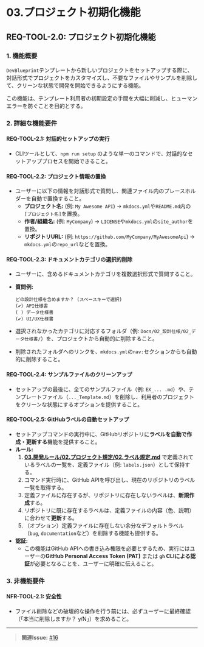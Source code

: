 # 03.プロジェクト初期化機能

## REQ-TOOL-2.0: プロジェクト初期化機能 <a id="REQ-TOOL-2.0"></a>

### 1. 機能概要

`DevBlueprint`テンプレートから新しいプロジェクトをセットアップする際に、対話形式でプロジェクトをカスタマイズし、不要なファイルやサンプルを削除して、クリーンな状態で開発を開始できるようにする機能。

この機能は、テンプレート利用者の初期設定の手間を大幅に削減し、ヒューマンエラーを防ぐことを目的とする。

### 2. 詳細な機能要件

#### REQ-TOOL-2.1: 対話的セットアップの実行 <a id="REQ-TOOL-2.1"></a>

- CLIツールとして、`npm run setup`
  のような単一のコマンドで、対話的なセットアッププロセスを開始できること。

#### REQ-TOOL-2.2: プロジェクト情報の置換 <a id="REQ-TOOL-2.2"></a>

- ユーザーに以下の情報を対話形式で質問し、関連ファイル内のプレースホルダーを自動で置換すること。
  - **プロジェクト名:** (例: `My Awesome API`) →
    `mkdocs.yml`や`README.md`内の`[プロジェクト名]`を置換。
  - **作者/組織名:** (例: `MyCompany`) →
    `LICENSE`や`mkdocs.yml`の`site_author`を置換。
  - **リポジトリURL:** (例: `https://github.com/MyCompany/MyAwesomeApi`) →
    `mkdocs.yml`の`repo_url`などを置換。

#### REQ-TOOL-2.3: ドキュメントカテゴリの選択的削除 <a id="REQ-TOOL-2.3"></a>

- ユーザーに、含めるドキュメントカテゴリを複数選択形式で質問すること。
- **質問例:**

  ```
  どの設計仕様を含めますか？ (スペースキーで選択)
  (✔) API仕様書
  ( ) データ仕様書
  (✔) UI/UX仕様書
  ```

- 選択されなかったカテゴリに対応するフォルダ（例:
  `Docs/02_設計仕様/02_データ仕様書/`）を、プロジェクトから自動的に削除すること。
- 削除されたフォルダへのリンクを、`mkdocs.yml`の`nav:`セクションからも自動的に削除すること。

#### REQ-TOOL-2.4: サンプルファイルのクリーンアップ <a id="REQ-TOOL-2.4"></a>

- セットアップの最後に、全てのサンプルファイル（例:
  `EX_... .md`）や、テンプレートファイル（`..._Template.md`）を削除し、利用者のプロジェクトをクリーンな状態にするオプションを提供すること。

#### REQ-TOOL-2.5: GitHubラベルの自動セットアップ <a id="REQ-TOOL-2.5"></a>

- セットアップコマンドの実行中に、GitHubリポジトリに**ラベルを自動で作成・更新する**機能を提供すること。
- **ルール:**
  1. **[03.開発ルール/02.プロジェクト規定/02.ラベル規定.md](../../../03_開発ルール/02_プロジェクト規定/02_ラベル規定.md)**
     で定義されているラベルの一覧を、定義ファイル（例:
     `labels.json`）として保持する。
  2. コマンド実行時に、GitHub
     APIを呼び出し、現在のリポジトリのラベル一覧を取得する。
  3. 定義ファイルに存在するが、リポジトリに存在しないラベルは、**新規作成**する。
  4. リポジトリに既に存在するラベルは、定義ファイルの内容（色、説明）に合わせて**更新**する。
  5. （オプション）定義ファイルに存在しない余分なデフォルトラベル（`bug`,
     `documentation`など）を削除する機能も提供する。
- **認証:**
  - この機能はGitHub
    APIへの書き込み権限を必要とするため、実行にはユーザーの**GitHub Personal
    Access Token (PAT)** または **`gh`
    CLIによる認証**が必要となることを、ユーザーに明確に伝えること。

### 3. 非機能要件

#### NFR-TOOL-2.1: 安全性 <a id="NFR-TOOL-2.1"></a>

- ファイル削除などの破壊的な操作を行う前には、必ずユーザーに最終確認（「本当に削除しますか？ y/N」）を求めること。

---

> **関連Issue:** [#16](https://github.com/BitzLabs/DevBlueprint/issues/16)
